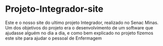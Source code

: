 # Projeto-Integrador-site
Este e o nosso site do ultimo projeto Integrador, realizado no Senac Minas. Um dos objetivos do projeto era o desenvolvimento de um software que ajudasse alguém no dia a dia, e como bem explicado no projeto fizemos este site para ajudar o pessoal de Enfermagem 
